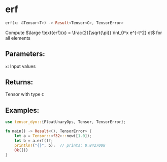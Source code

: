 # erf
```rust
erf(x: &Tensor<T>) -> Result<Tensor<C>, TensorError>
```
Compute $\large \text{erf}(x) = \frac{2}{\sqrt{\pi}} \int_0^x e^{-t^2} dt$ for all elements

## Parameters:
`x`: Input values

## Returns:
Tensor with type `C`

## Examples:
```rust
use tensor_dyn::{FloatUnaryOps, Tensor, TensorError};

fn main() -> Result<(), TensorError> {
    let a = Tensor::<f32>::new([1.0]);
    let b = a.erf()?;
    println!("{}", b);  // prints: 0.8427008
    Ok(())
}
```